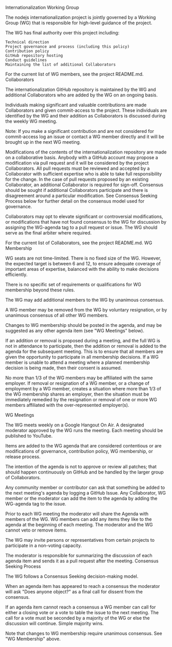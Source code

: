 Internationalization Working Group

The nodejs internationalization project is jointly governed by a Working Group (WG) that is responsible for high-level guidance of the project.

The WG has final authority over this project including:

    Technical direction
    Project governance and process (including this policy)
    Contribution policy
    GitHub repository hosting
    Conduct guidelines
    Maintaining the list of additional Collaborators

For the current list of WG members, see the project README.md.
Collaborators

The internationalization GitHub repository is maintained by the WG and additional Collaborators who are added by the WG on an ongoing basis.

Individuals making significant and valuable contributions are made Collaborators and given commit-access to the project. These individuals are identified by the WG and their addition as Collaborators is discussed during the weekly WG meeting.

Note: If you make a significant contribution and are not considered for commit-access log an issue or contact a WG member directly and it will be brought up in the next WG meeting.

Modifications of the contents of the internationalization repository are made on a collaborative basis. Anybody with a GitHub account may propose a modification via pull request and it will be considered by the project Collaborators. All pull requests must be reviewed and accepted by a Collaborator with sufficient expertise who is able to take full responsibility for the change. In the case of pull requests proposed by an existing Collaborator, an additional Collaborator is required for sign-off. Consensus should be sought if additional Collaborators participate and there is disagreement around a particular modification. See Consensus Seeking Process below for further detail on the consensus model used for governance.

Collaborators may opt to elevate significant or controversial modifications, or modifications that have not found consensus to the WG for discussion by assigning the WG-agenda tag to a pull request or issue. The WG should serve as the final arbiter where required.

For the current list of Collaborators, see the project README.md.
WG Membership

WG seats are not time-limited. There is no fixed size of the WG. However, the expected target is between 6 and 12, to ensure adequate coverage of important areas of expertise, balanced with the ability to make decisions efficiently.

There is no specific set of requirements or qualifications for WG membership beyond these rules.

The WG may add additional members to the WG by unanimous consensus.

A WG member may be removed from the WG by voluntary resignation, or by unanimous consensus of all other WG members.

Changes to WG membership should be posted in the agenda, and may be suggested as any other agenda item (see "WG Meetings" below).

If an addition or removal is proposed during a meeting, and the full WG is not in attendance to participate, then the addition or removal is added to the agenda for the subsequent meeting. This is to ensure that all members are given the opportunity to participate in all membership decisions. If a WG member is unable to attend a meeting where a planned membership decision is being made, then their consent is assumed.

No more than 1/3 of the WG members may be affiliated with the same employer. If removal or resignation of a WG member, or a change of employment by a WG member, creates a situation where more than 1/3 of the WG membership shares an employer, then the situation must be immediately remedied by the resignation or removal of one or more WG members affiliated with the over-represented employer(s).

WG Meetings

The WG meets weekly on a Google Hangout On Air. A designated moderator approved by the WG runs the meeting. Each meeting should be published to YouTube.

Items are added to the WG agenda that are considered contentious or are modifications of governance, contribution policy, WG membership, or release process.

The intention of the agenda is not to approve or review all patches; that should happen continuously on GitHub and be handled by the larger group of Collaborators.

Any community member or contributor can ask that something be added to the next meeting's agenda by logging a GitHub Issue. Any Collaborator, WG member or the moderator can add the item to the agenda by adding the WG-agenda tag to the issue.

Prior to each WG meeting the moderator will share the Agenda with members of the WG. WG members can add any items they like to the agenda at the beginning of each meeting. The moderator and the WG cannot veto or remove items.

The WG may invite persons or representatives from certain projects to participate in a non-voting capacity.

The moderator is responsible for summarizing the discussion of each agenda item and sends it as a pull request after the meeting.
Consensus Seeking Process

The WG follows a Consensus Seeking decision-making model.

When an agenda item has appeared to reach a consensus the moderator will ask "Does anyone object?" as a final call for dissent from the consensus.

If an agenda item cannot reach a consensus a WG member can call for either a closing vote or a vote to table the issue to the next meeting. The call for a vote must be seconded by a majority of the WG or else the discussion will continue. Simple majority wins.

Note that changes to WG membership require unanimous consensus. See "WG Membership" above.

